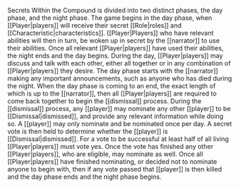Secrets Within the Compound is divided into two distinct phases, the day phase, and the night phase.
The game begins in the day phase, when [[Player|players]] will receive their secret [[Role|roles]] and [[Characteristic|characteristics]]. [[Player|Players]] who have relevant abilities will then in turn, be woken up in secret by the [[narrator]] to use their abilities. Once all relevant [[Player|players]] have used their abilities, the night ends and the day begins.
During the day, [[Player|players]] may discuss and talk with each other, either all together or in any combination of [[Player|players]] they desire. The day phase starts with the [[narrator]] making any important announcements, such as anyone who has died during the night. When the day phase is coming to an end, the exact length of which is up to the [[narrator]], then all [[Player|players]] are required to come back together to begin the [[dismissal]] process.
During the [[dismissal]] process, any [[player]] may nominate any other [[player]] to be [[Dismissal|dismissed]], and provide any relevant information while doing so. A [[player]] may only nominate and be nominated once per day. A secret vote is then held to determine whether the [[player]] is [[Dismissal|dismissed]]. For a vote to be successful at least half of all living [[Player|players]] must vote yes. Once the vote has finished any other [[Player|players]], who are eligible, may nominate as well. Once all [[Player|players]] have finished nominating, or decided not to nominate anyone to begin with, then if any vote passed that [[player]] is then killed and the day phase ends and the night phase begins.